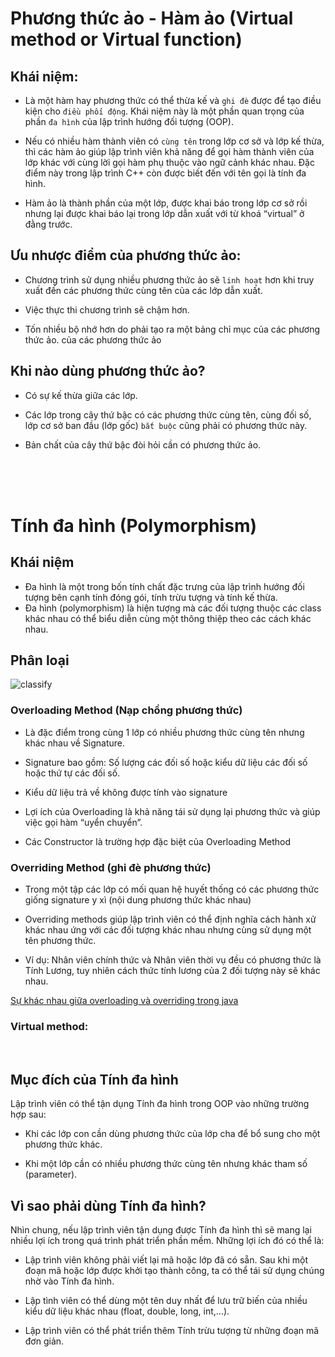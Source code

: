 # Phương thức ảo - Hàm ảo (Virtual method or Virtual function)

## Khái niệm:

* Là một hàm hay phương thức có thể thừa kế và `ghi đè` được để tạo điều kiện cho `điều phối động`. Khái niệm này là một phần quan trọng của phần `đa hình` của lập trình hướng đối tượng (OOP).

* Nếu có nhiều hàm thành viên có `cùng tên` trong lớp cơ sở và lớp kế thừa, thì các hàm ảo giúp lập trình viên khả năng để gọi hàm thành viên của lớp khác với cùng lời gọi hàm phụ thuộc vào ngữ cảnh khác nhau. Đặc điểm này trong lập trình C++ còn được biết đến với tên gọi là tính đa hình.

* Hàm ảo là thành phần của một lớp, được khai báo trong lớp cơ sở rồi nhưng lại được khai báo lại trong lớp dẫn xuất với từ khoá “virtual” ở đằng trước.

## Ưu nhược điểm của phương thức ảo:

 * Chương trình sử dụng nhiều phương thức ảo sẽ `linh hoạt` hơn khi truy xuất đến các phương thức cùng tên của các lớp dẫn xuất.

* Việc thực thi chương trình sẽ chậm hơn.

 * Tốn nhiều bộ nhớ hơn do phải tạo ra một bảng chỉ mục của các phương thức ảo.
của các phương thức ảo

## Khi nào dùng phương thức ảo?

 * Có sự kế thừa giữa các lớp.

 * Các lớp trong cây thứ bậc có các phương thức cùng tên, cùng đối số, lớp cơ sở ban đầu (lớp gốc) `bắt buộc` cũng phải có phương thức này.

 * Bản chất của cây thứ bậc đòi hỏi cần có phương thức ảo.

<br> <br> <br>

# Tính đa hình (Polymorphism)

## Khái niệm

* Đa hình là một trong bốn tính chất đặc trưng của lập trình hướng đối tượng bên cạnh tính đóng gói, tính trừu tượng và tính kế thừa. 
* Đa hình (polymorphism) là hiện tượng mà các đối tượng thuộc các class khác nhau có thể biểu diễn cùng một thông thiệp theo các cách khác nhau.

## Phân loại

![classify](https://nguyenvanhieu.vn/wp-content/uploads/2020/02/Polymorphism-1-768x402.jpg "This is an example")

### Overloading Method (Nạp chồng phương thức) 
 * Là đặc điểm trong cùng 1 lớp có nhiều phương thức cùng tên nhưng khác nhau về Signature. 

 * Signature bao gồm: Số lượng các đối số hoặc kiểu dữ liệu các đối số hoặc thứ tự các đối số.

 * Kiểu dữ liệu trả về không được tính vào signature

 * Lợi ích của Overloading là khả năng tái sử dụng lại phương thức và giúp việc gọi hàm “uyển chuyển”.

 * Các Constructor là trường hợp đặc biệt của Overloading Method

### Overriding Method  (ghi đè phương thức)

 * Trong một tập các lớp có mối quan hệ huyết thống có các phương thức giống signature y xì (nội dung phương thức khác nhau)

 * Overriding methods giúp lập trình viên có thể định nghĩa cách hành xử khác nhau ứng với các đối tượng khác nhau nhưng cùng sử dụng một tên phương thức.

 * Ví dụ: Nhân viên chính thức và Nhân viên thời vụ đều có phương thức là Tính Lương, tuy nhiên cách thức tính lương của 2 đối tượng này sẽ khác nhau.

[Sự khác nhau giữa overloading và overriding trong java](https://viettuts.vn/java/overloading-va-overriding-trong-java)

### Virtual method: 

<br>

## Mục đích của Tính đa hình
Lập trình viên có thể tận dụng Tính đa hình trong OOP vào những trường hợp sau:

 * Khi các lớp con cần dùng phương thức của lớp cha để bổ sung cho một phương thức khác.

 * Khi một lớp cần có nhiều phương thức cùng tên nhưng khác tham số (parameter).

## Vì sao phải dùng Tính đa hình?
Nhìn chung, nếu lập trình viên tận dụng được Tính đa hình thì sẽ mang lại nhiều lợi ích trong quá trình phát triển phần mềm. Những lợi ích đó có thể là:

 * Lập trình viên không phải viết lại mã hoặc lớp đã có sẵn. Sau khi một đoạn mã hoặc lớp được khởi tạo thành công, ta có thể tái sử dụng chúng nhờ vào Tính đa hình.

 * Lập tình viên có thể dùng một tên duy nhất để lưu trữ biến của nhiều kiểu dữ liệu khác nhau (float, double, long, int,…).

 * Lập trình viên có thể phát triển thêm Tính trừu tượng từ những đoạn mã đơn giản.